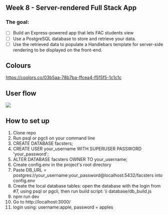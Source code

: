 # 
## Week 8 - Server-rendered Full Stack App

### The goal:

- [ ] Build an Express-powered app that lets FAC students view 
- [ ] Use a PostgreSQL database to store and retrieve your data.
- [ ] Use the retrieved data to populate a Handlebars template for server-side rendering to be displayed on the front-end.

## Colours
https://coolors.co/03b5aa-78b7ba-ffcea4-f5f5f5-1c1c1c

## User flow
![](https://i.imgur.com/saJQD17.jpg)



## How to set up 

1. Clone repo 
2. Run psql or pgcli on your command line
3. CREATE DATABASE facsters;
4. CREATE USER your_username WITH SUPERUSER PASSWORD 'your_password';
5. ALTER DATABASE facsters OWNER TO your_username;
6. Create config.env in the project's root directory 
7. Paste DB_URL = postgres://your_username:your_password@localhost:5432/facsters into config.env
8. Create the local database tables: open the database with the login from #7, using psql or pgcli, then run build script: \i database/db_build.js 
10. npm run dev
11. Go to http://localhost:3000/
12. login using: username:apple, password = apples

